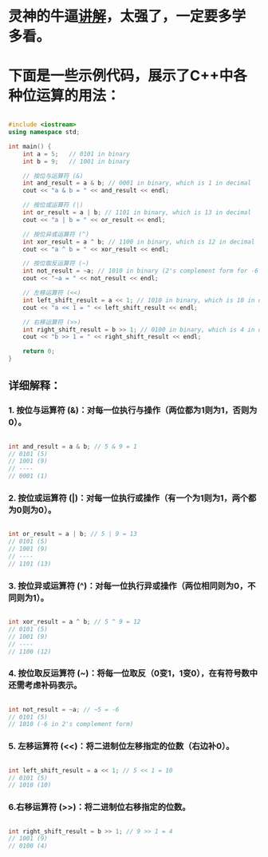 # 灵神的牛逼[讲解](https://leetcode.cn/circle/discuss/CaOJ45/)，太强了，一定要多学多看。

# **下面是一些示例代码，展示了C++中各种位运算的用法：**  
```cpp

#include <iostream>
using namespace std;

int main() {
    int a = 5;   // 0101 in binary
    int b = 9;   // 1001 in binary

    // 按位与运算符 (&)
    int and_result = a & b; // 0001 in binary, which is 1 in decimal
    cout << "a & b = " << and_result << endl;

    // 按位或运算符 (|)
    int or_result = a | b; // 1101 in binary, which is 13 in decimal
    cout << "a | b = " << or_result << endl;

    // 按位异或运算符 (^)
    int xor_result = a ^ b; // 1100 in binary, which is 12 in decimal
    cout << "a ^ b = " << xor_result << endl;

    // 按位取反运算符 (~)
    int not_result = ~a; // 1010 in binary (2's complement form for -6 in decimal)
    cout << "~a = " << not_result << endl;

    // 左移运算符 (<<)
    int left_shift_result = a << 1; // 1010 in binary, which is 10 in decimal
    cout << "a << 1 = " << left_shift_result << endl;

    // 右移运算符 (>>)
    int right_shift_result = b >> 1; // 0100 in binary, which is 4 in decimal
    cout << "b >> 1 = " << right_shift_result << endl;

    return 0;
}
```

## **详细解释：**  

### 1. 按位与运算符 (&)：对每一位执行与操作（两位都为1则为1，否则为0）。

```cpp

int and_result = a & b; // 5 & 9 = 1
// 0101 (5)
// 1001 (9)
// ----
// 0001 (1)
```

### 2. 按位或运算符 (|)：对每一位执行或操作（有一个为1则为1，两个都为0则为0）。

```cpp

int or_result = a | b; // 5 | 9 = 13
// 0101 (5)
// 1001 (9)
// ----
// 1101 (13)
```

### 3. 按位异或运算符 (^)：对每一位执行异或操作（两位相同则为0，不同则为1）。

```cpp

int xor_result = a ^ b; // 5 ^ 9 = 12
// 0101 (5)
// 1001 (9)
// ----
// 1100 (12)
```

### 4. 按位取反运算符 (~)：将每一位取反（0变1，1变0），在有符号数中还需考虑补码表示。

```cpp

int not_result = ~a; // ~5 = -6
// 0101 (5)
// 1010 (-6 in 2's complement form)
```

### 5. 左移运算符 (<<)：将二进制位左移指定的位数（右边补0）。

```cpp

int left_shift_result = a << 1; // 5 << 1 = 10
// 0101 (5)
// 1010 (10)
```

### 6.右移运算符 (>>)：将二进制位右移指定的位数。

```cpp

int right_shift_result = b >> 1; // 9 >> 1 = 4
// 1001 (9)
// 0100 (4)
```
